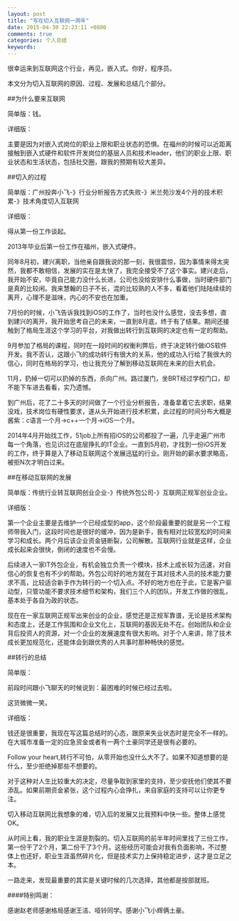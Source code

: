 ```yaml
---
layout: post
title: "写在切入互联网一周年"
date: 2015-04-30 22:23:11 +0800
comments: true
categories: 个人总结 
keywords: 
---
```


很幸运来到互联网这个行业，再见，嵌入式。你好，程序员。

<!--more-->

本文分为切入互联网的原因、过程、发展和总结几个部分。

##为什么要来互联网

简单版：钱。

详细版：

主要是因为对嵌入式岗位的职业上限和职业状态的恐惧。在福州的时候可以近距离接触到嵌入式硬件和软件开发岗位的基层人员和技术leader，他们的职业上限、职业状态和生活状态，包括社交圈，跟我的预期有较大差异。

##切入的过程

简单版：广州投奔小飞-》行业分析报告方式失败-》米兰苑沙发4个月的技术积累-》技术角度切入互联网

详细版：

得从第一份工作谈起。

2013年毕业后第一份工作在福州，嵌入式硬件。

同年8月初，建兴离职，当他亲自跟我说的那一刻，我很震惊，因为事情来得太突然，我都不敢相信，发展的实在是太快了，我完全接受不了这个事实。建兴走后，我开始不安，毕竟自己能力没什么长进，公司也没给安排什么事做，当时硬件部门是真的比较闲。我来慧翰的日子不长，混的比较熟的人不多，看着他们陆陆续续的离开，心理不是滋味，内心的不安也在加重。

 7月份的时候，小飞告诉我找到iOS的工作了，当时也没什么感觉，没去多想，直到建兴的离开，我开始思考自己的未来，一直到8月底，终于有了结果。期间还接触到了格局生涯这个学习的平台，对我做出转行到互联网的决定也有一定的帮助。
 
 9月参加了格局的课程，同时在一段时间的权衡利弊后，终于决定转行做iOS软件开发。我不否认，这跟小飞的成功转行有很大的关系，他的成功入行给了我很大的信心，同时在格局的学习，也让我充分了解到移动互联网在未来的巨大机会。
 
11月，扔掉一切可以扔掉的东西，杀向广州。路过厦门，坐BRT经过学校门口，却不能下车进去看看，实乃遗憾。

到广州后，花了二十多天的时间做了一个行业分析报告，准备拿着它去求职，结果没戏，技术岗位有硬性要求，遂从头开始进行技术积累，此过程的时间分布大概是酱紫：c语言一个月->c++一个月->iOS一个月。

2014年4月开始找工作，51job上所有招iOS的公司都投了一遍，几乎走遍广州市每一个角落，也见识过在底层挣扎的IT企业。一直到5月初，才找到一份iOS开发的工作，终于算是入了移动互联网这个发展迅猛的行业。刚开始的薪水要求略高，被拒N次才明白过来。

##在移动互联网的发展

简单版：传统行业转互联网创业企业-》传统外包公司-》互联网正规军创业企业。

详细版：

第一个企业主要是去维护一个已经成型的app，这个阶段最重要的就是另一个工程师带我入门，这段时间也是很好的缓冲，因为是新手，我有相对比较宽松的时间来学习和成长。两个月后该企业资金链断裂，公司解散。互联网行业就是这样，企业成长起来会很快，倒闭的速度也不会慢。

后续进入一家IT外包企业，有机会独立负责一个模块，技术上成长较为迅速，对自信心的恢复也有不少的帮助。外包公司好的地方就在于其对技术人员的技术能力要求不高，比较适合新手作为转行的一个切入点。不好的地方也在于此，它是客户驱动型，只管功能不要求技术细节和架构，我们三个人的团队，开发工作做的很乱，基本处于各自为政的状态。

现在在一家互联网正规军出来创业的企业，感觉还是正规军靠谱，无论是技术架构和态度上，还是工作氛围和企业文化上，互联网的基因无处不在。创始团队和企业背后投资人的资源，对一个企业的发展速度有很大影响。对于个人来讲，除了技术成长更加规范化，还能体会到跟优秀的人共事时那种畅快的感觉。


##转行的总结

简单版：

前段时间跟小飞聊天的时候说到：最困难的时候已经过去啦。

这货微微一笑。

详细版：

钱还是很重要，我现在写这篇总结时的心态，跟原来失业状态时是完全不一样的。在大城市准备一定的应急资金或者有一两个土豪同学还是很有必要的。

Follow your heart,转行不可怕，从零开始也没什么大不了。如果不知道想要的是什么，至少拒绝掉那些不想要的。

对于这种对人生比较重大的决定，尽量争取到家里的支持，至少安抚他们使其不要添乱。如果前期资金紧张，这个过程内心会挣扎，来自家庭的支持可以让你更专注。

切入移动互联网比我想象的难，切入后的发展又比我预料中快一些。整体上感觉OK。

从时间上看，我的职业生涯是割裂的。切入互联网的前半年时间里找了三份工作，第一份干了2个月，第二份干了3个月。这些经历可能会对我有负面影响，不过整体上也还好，职业生涯虽然碎片化，但是技术实力上保持稳定进步，这才是立足之本。

一路走来，发现最重要的其实是关键时候的几次选择，其他都是按部就班。

####特别鸣谢：

感谢赵老师感谢格局感谢王洁、哑铃同学。感谢小飞小辉俩土豪。